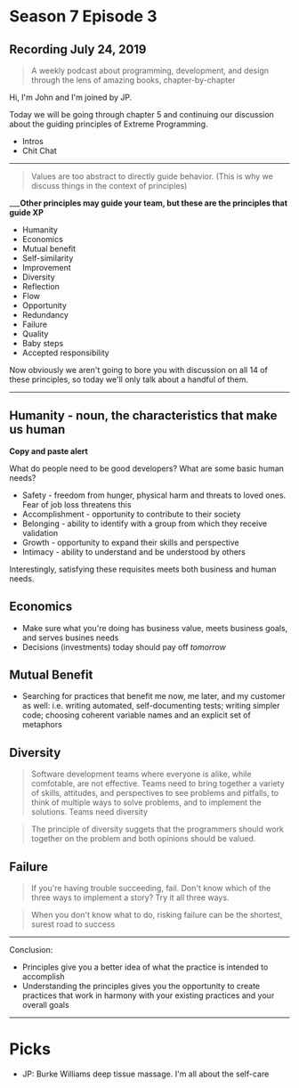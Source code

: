 # Season 7 Episode 3

## Recording July 24, 2019

> A weekly podcast about programming, development, and design through the lens of amazing books, chapter-by-chapter

Hi, I'm John and I'm joined by JP.

Today we will be going through chapter 5 and continuing our discussion about the guiding principles of Extreme Programming.

* Intros
* Chit Chat

---

> Values are too abstract to directly guide behavior. (This is why we discuss things in the context of principles)

_____Other principles may guide your team, but these are the principles that guide XP__

* Humanity
* Economics
* Mutual benefit
* Self-similarity
* Improvement
* Diversity
* Reflection
* Flow
* Opportunity
* Redundancy
* Failure
* Quality
* Baby steps
* Accepted responsibility

Now obviously we aren't going to bore you with discussion on all 14 of these principles, so today we'll only talk about a handful of them.

---

## Humanity - noun, the characteristics that make us human

__Copy and paste alert__

What do people need to be good developers? What are some basic human needs?

* Safety - freedom from hunger, physical harm and threats to loved ones. Fear of job loss threatens this
* Accomplishment - opportunity to contribute to their society
* Belonging - ability to identify with a group from which they receive validation
* Growth - opportunity to expand their skills and perspective
* Intimacy - ability to understand and be understood by others

Interestingly, satisfying these requisites meets both business and human needs.

## Economics

* Make sure what you're doing has business value, meets business goals, and serves busines needs
* Decisions (investments) today should pay off _tomorrow_

## Mutual Benefit

* Searching for practices that benefit me now, me later, and my customer as well: i.e. writing automated, self-documenting tests; writing simpler code; choosing coherent variable names and an explicit set of metaphors


## Diversity

> Software development teams where everyone is alike, while comfotable, are not effective. Teams need to bring together a variety of skills, attitudes, and perspectives to see problems and pitfalls, to think of multiple ways to solve problems, and to implement the solutions. Teams need diversity


> The principle of diversity suggets that the programmers should work together on the problem and both opinions should be valued.

## Failure

> If you're having trouble succeeding, fail. Don't know which of the three ways to implement a story? Try it all three ways.

> When you don't know what to do, risking failure can be the shortest, surest road to success

---

Conclusion:

* Principles give you a better idea of what the practice is intended to accomplish
* Understanding the principles gives you the opportunity to create practices that work in harmony with your existing practices and your overall goals

---

# Picks

* JP: Burke Williams deep tissue massage. I'm all about the self-care
